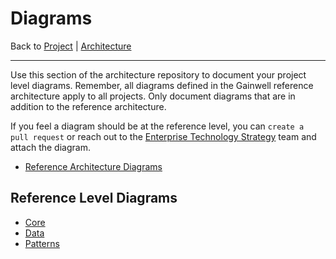 # Diagrams

Back to [Project](../../README.md) | [Architecture](../README.md)

---

Use this section of the architecture repository to document your project level diagrams. Remember, all diagrams defined in the Gainwell reference architecture apply to all projects. Only document diagrams that are in addition to the reference architecture.

If you feel a diagram should be at the reference level, you can `create a pull request` or reach out to the [Enterprise Technology Strategy](mailto:EnterpriseTechnologyStrategy@mygainwell.onmicrosoft.com?subject=Reference%20Diagram%20Request) team and attach the diagram.

- [Reference Architecture Diagrams](https://github.com/mygainwell/ets-architecture/tree/main/diagrams/README.md)

## Reference Level Diagrams

- [Core](core/README.md)
- [Data](data/README.md)
- [Patterns](patterns/README.md)